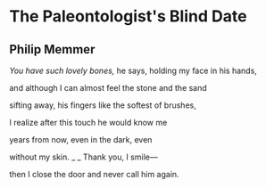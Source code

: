 # The Paleontologist's Blind Date
## Philip Memmer
_You have such lovely bones,_ he says,
holding my face in his hands,

and although I can almost feel
the stone and the sand

sifting away, his fingers
like the softest of brushes,

I realize after this touch
he would know me

years from now, even
in the dark, even

without my skin. _
_
Thank you, I smile—

then I close the door
and never call him again.
